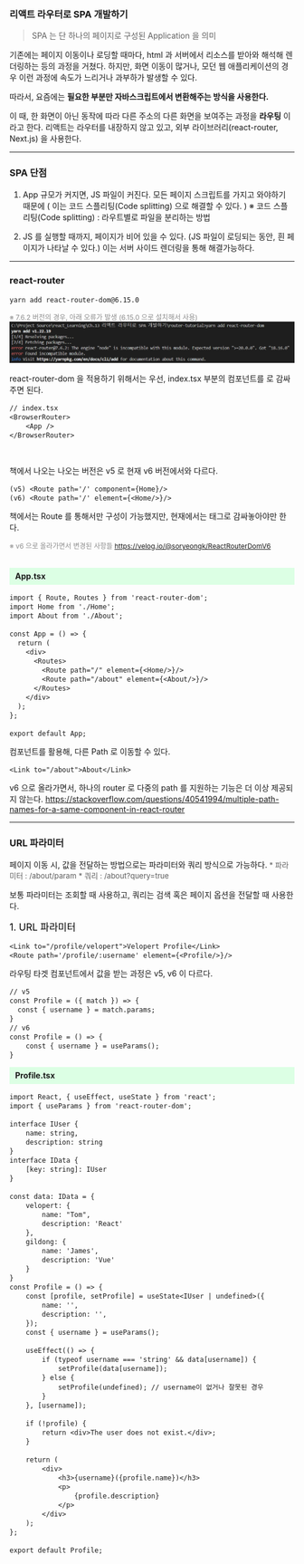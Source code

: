 ### 리액트 라우터로 SPA 개발하기

> SPA 는 단 하나의 페이지로 구성된 Application 을 의미

기존에는 페이지 이동이나 로딩할 때마다, html 과 서버에서 리소스를 받아와 해석해 렌더링하는 등의 과정을 거쳤다.
하지만, 화면 이동이 많거나, 모던 웹 애플리케이션의 경우 이런 과정에 속도가 느리거나 과부하가 발생할 수 있다.

따라서, 요즘에는 <b>필요한 부분만 자바스크립트에서 변환해주는 방식을 사용한다.</b>


이 때, 한 화면이 아닌 동작에 따라 다른 주소의 다른 화면을 보여주는 과정을 **라우팅** 이라고 한다.
리액트는 라우터를 내장하지 않고 있고, 외부 라이브러리(react-router, Next.js) 을 사용한다.

<hr/>

### SPA 단점
1) App 규모가 커지면, JS 파일이 커진다.
모든 페이지 스크립트를 가지고 와야하기 때문에 ( 이는 코드 스플리팅(Code splitting) 으로 해결할 수 있다. )
 ※ 코드 스플리팅(Code splitting) : 라우트별로 파일을 분리하는 방법

2) JS 를 실행할 때까지, 페이지가 비어 있을 수 있다. (JS 파일이 로딩되는 동안, 흰 페이지가 나타날 수 있다.)
이는 서버 사이드 렌더링을 통해 해결가능하다.

<hr/>

### react-router
```
yarn add react-router-dom@6.15.0
```
<span style="font-size: 12px; color: #8C8C8C">※ 7.6.2 버전의 경우, 아래 오류가 발생 (6.15.0 으로 설치해서 사용)</span>
![image](./images/react-router-dom-install-error.png)



react-router-dom 을 적용하기 위해서는 우선, index.tsx 부분의 <App> 컴포넌트를 <BrowserRouter> 로 감싸주면 된다.
```
// index.tsx
<BrowserRouter>
    <App />
</BrowserRouter>
```
<br/>

책에서 나오는 나오는 버전은 v5 로 현재 v6 버전에서와 다르다.
```
(v5) <Route path='/' component={Home}/>
(v6) <Route path='/' element={<Home/>}/>
```

책에서는 Route 를 통해서만 구성이 가능했지만, 현재에서는 <Routes> 태그로 감싸놓아야만 한다.

<span style="font-size: 12px; color: #8C8C8C">※ v6 으로 올라가면서 변경된 사항들 
https://velog.io/@soryeongk/ReactRouterDomV6</span><br/><br/>


<div style="height: 30px; line-height: 30px; font-weight: bold; padding-left:10px; background-color:#DCFFE4;">App.tsx</div>

```
import { Route, Routes } from 'react-router-dom';
import Home from './Home';
import About from './About';

const App = () => {
  return (
    <div>
      <Routes>
        <Route path="/" element={<Home/>}/>
        <Route path="/about" element={<About/>}/>
      </Routes>
    </div>
  );
};

export default App;
```


<Link> 컴포넌트를 활용해, 다른 Path 로 이동할 수 있다.

```
<Link to="/about">About</Link>
```

v6 으로 올라가면서, 하나의 router 로 다중의 path 를 지원하는 기능은 더 이상 제공되지 않는다.
https://stackoverflow.com/questions/40541994/multiple-path-names-for-a-same-component-in-react-router

<hr/>

### URL 파라미터
페이지 이동 시, 값을 전달하는 방법으로는 파라미터와 쿼리 방식으로 가능하다.
<span style="font-size: 13px; color: #5D5D5D">* 파라미터 : /about/param</span>
<span style="font-size: 13px; color: #5D5D5D">* 쿼리 : /about?query=true</span>
<br/>

보통 파라미터는 조회할 때 사용하고, 쿼리는 검색 혹은 페이지 옵션을 전달할 때 사용한다.


<span style="font-size: 17px; color: black">1. URL 파라미터</sapn>
```
<Link to="/profile/velopert">Velopert Profile</Link>
<Route path='/profile/:username' element={<Profile/>}/>
```
라우팅 타겟 컴포넌트에서 값을 받는 과정은 v5, v6 이 다르다.
```
// v5
const Profile = ({ match }) => {
  const { username } = match.params;
}
// v6
const Profile = () => {
    const { username } = useParams();
}
```

<div style="height: 30px; line-height: 30px; font-weight: bold; padding-left:10px; background-color:#DCFFE4;">Profile.tsx</div>

```
import React, { useEffect, useState } from 'react';
import { useParams } from 'react-router-dom';

interface IUser {
    name: string,
    description: string
}
interface IData {
    [key: string]: IUser
}

const data: IData = {
    velopert: {
        name: "Tom",
        description: 'React'
    },
    gildong: {
        name: 'James',
        description: 'Vue'
    }
}
const Profile = () => {
    const [profile, setProfile] = useState<IUser | undefined>({
        name: '',
        description: '',
    });
    const { username } = useParams();

    useEffect(() => {
        if (typeof username === 'string' && data[username]) {
            setProfile(data[username]);
        } else {
            setProfile(undefined); // username이 없거나 잘못된 경우
        }
    }, [username]);

    if (!profile) {
        return <div>The user does not exist.</div>;
    }
    
    return (
        <div>
            <h3>{username}({profile.name})</h3>
            <p>
                {profile.description}
            </p>
        </div>
    );
};

export default Profile;
```